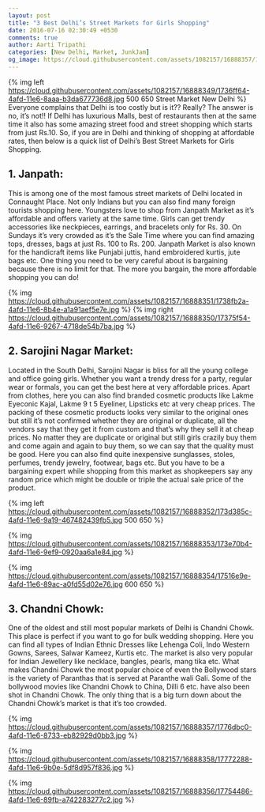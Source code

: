 ```yaml
---
layout: post
title: "3 Best Delhi’s Street Markets for Girls Shopping"
date: 2016-07-16 02:30:49 +0530
comments: true
author: Aarti Tripathi
categories: [New Delhi, Market, JunkJam]
og_image: https://cloud.githubusercontent.com/assets/1082157/16888357/1776dbc0-4afd-11e6-8733-eb82929d0bb3.jpg
---
```

{% img left https://cloud.githubusercontent.com/assets/1082157/16888349/1736ff64-4afd-11e6-8aaa-b3da677736d8.jpg 500 650 Street Market New Delhi %}
Everyone complains that Delhi is too costly but is it?? Really? The answer is no, it’s not!! If Delhi has luxurious Malls, best of restaurants then at the same time it also has some amazing street food and street shopping which starts from just Rs.10. So, if you are in Delhi and thinking of shopping at affordable rates, then below is a quick list of Delhi’s Best Street Markets for Girls Shopping. 
 
<!-- more -->

## 1. Janpath: 
This is among one of the most famous street markets of Delhi located in Connaught Place. Not only Indians but you can also find many foreign tourists shopping here. Youngsters love to shop from Janpath Market as it’s affordable and offers variety at the same time. Girls can get trendy accessories like neckpieces, earrings, and bracelets only for Rs. 30. On Sundays it’s very crowded as it’s the Sale Time where you can find amazing tops, dresses, bags at just Rs. 100 to Rs. 200. Janpath Market is also known for the handicraft items like Punjabi juttis, hand embroidered kurtis, jute bags etc. One thing you need to be very careful about is bargaining because there is no limit for that. The more you bargain, the more affordable shopping you can do! 

{% img https://cloud.githubusercontent.com/assets/1082157/16888351/1738fb2a-4afd-11e6-8b4e-a1a91aef5e7e.jpg %}
{% img right https://cloud.githubusercontent.com/assets/1082157/16888350/17375f54-4afd-11e6-9267-4718de54b7ba.jpg %}

## 2. Sarojini Nagar Market: 
Located in the South Delhi, Sarojini Nagar is bliss for all the young college and office going girls. Whether you want a trendy dress for a party, regular wear or formals, you can get the best here at very affordable prices. Apart from clothes, here you can also find branded cosmetic products like Lakme Eyeconic Kajal, Lakme 9 t 5 Eyeliner, Lipsticks etc at very cheap prices. The packing of these cosmetic products looks very similar to the original ones but still it’s not confirmed whether they are original or duplicate, all the vendors say that they get it from custom and that’s why they sell it at cheap prices. No matter they are duplicate or original but still girls crazily buy them and come again and again to buy them, so we can say that the quality must be good. Here you can also find quite inexpensive sunglasses, stoles, perfumes, trendy jewelry, footwear, bags etc. But you have to be a bargaining expert while shopping from this market as shopkeepers say any random price which might be double or triple the actual sale price of the product.

{% img left https://cloud.githubusercontent.com/assets/1082157/16888352/173d385c-4afd-11e6-9a19-467482439fb5.jpg 500 650 %}

{% img https://cloud.githubusercontent.com/assets/1082157/16888353/173e70b4-4afd-11e6-9ef9-0920aa6a1e84.jpg %}

{% img https://cloud.githubusercontent.com/assets/1082157/16888354/17516e9e-4afd-11e6-89ac-a0fd55d02e76.jpg 600 650 %}

## 3. Chandni Chowk: 
One of the oldest and still most popular markets of Delhi is Chandni Chowk. This place is perfect if you want to go for bulk wedding shopping. Here you can find all types of Indian Ethnic Dresses like Lehenga Coli, Indo Western Gowns, Sarees, Salwar Kameez, Kurtis etc. The market is also very popular for Indian Jewellery like necklace, bangles, pearls, mang tika etc. What makes Chandni Chowk the most popular choice of even the Bollywood stars is the variety of Paranthas that is served at Paranthe wali Gali. Some of the bollywood movies like Chandni Chowk to China, Dilli 6 etc. have also been shot in Chandni Chowk. The only thing that is a big turn down about the Chandni Chowk’s market is that it’s too crowded.  

{% img https://cloud.githubusercontent.com/assets/1082157/16888357/1776dbc0-4afd-11e6-8733-eb82929d0bb3.jpg %}

{% img https://cloud.githubusercontent.com/assets/1082157/16888358/17772288-4afd-11e6-9b0e-5df8d957f836.jpg %}

{% img https://cloud.githubusercontent.com/assets/1082157/16888356/17754486-4afd-11e6-89fb-a742283277c2.jpg %}

